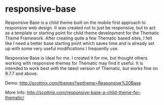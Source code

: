 responsive-base
===============

Responsive Base is a child theme built on the mobile first approach to responsive web design. It was created not to just be responsive, but to act as a template or starting point for child theme development for the Thematic Theme Framework. After creating quite a few Thematic based sites, I felt like I need a better base starting point which saves time and is already set up with some very useful modifications I frequently use.

Responsive Base is ideal for me. I created it for me, but thought others working with responsive themes for Thematic may find it useful. It is intended to work best with the latest version of Thematic, but works fine on 9.7.7 and above.

Demo: http://scottnix.com/themes?wptheme=Responsive%20Base

More Info: http://scottnix.com/responsive-base-a-child-theme-for-thematic/